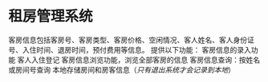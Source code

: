 # 租房管理系统
客房信息包括客房号、客房类型、客房价格、空闲情况、客人姓名、客人身份证号、入住时间、退房时间，预付费用等信息。
提供以下功能：
客房信息的录入功能
客人入住登记
客房信息浏览功能，浏览全部客房的信息
客房信息查询：按姓名或房间号查询
本地存储房间和房客信息（*只有退出系统才会记录到本地*）
